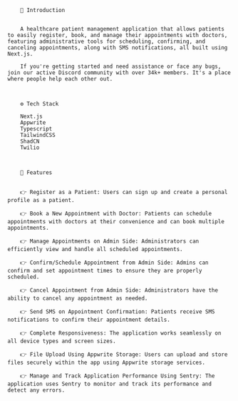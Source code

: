      
     
     
        🤖 Introduction

     
        A healthcare patient management application that allows patients to easily register, book, and manage their appointments with doctors, featuring administrative tools for scheduling, confirming, and canceling appointments, along with SMS notifications, all built using Next.js.

        If you're getting started and need assistance or face any bugs, join our active Discord community with over 34k+ members. It's a place where people help each other out.



        ⚙️ Tech Stack

        Next.js
        Appwrite
        Typescript
        TailwindCSS
        ShadCN
        Twilio



        🔋 Features


        👉 Register as a Patient: Users can sign up and create a personal profile as a patient.

        👉 Book a New Appointment with Doctor: Patients can schedule appointments with doctors at their convenience and can book multiple appointments.

        👉 Manage Appointments on Admin Side: Administrators can efficiently view and handle all scheduled appointments.

        👉 Confirm/Schedule Appointment from Admin Side: Admins can confirm and set appointment times to ensure they are properly scheduled.

        👉 Cancel Appointment from Admin Side: Administrators have the ability to cancel any appointment as needed.

        👉 Send SMS on Appointment Confirmation: Patients receive SMS notifications to confirm their appointment details.

        👉 Complete Responsiveness: The application works seamlessly on all device types and screen sizes.

        👉 File Upload Using Appwrite Storage: Users can upload and store files securely within the app using Appwrite storage services.

        👉 Manage and Track Application Performance Using Sentry: The application uses Sentry to monitor and track its performance and detect any errors.


        